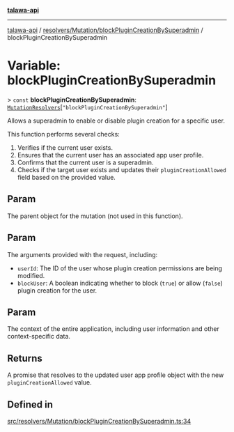 [**talawa-api**](../../../../README.md)

***

[talawa-api](../../../../modules.md) / [resolvers/Mutation/blockPluginCreationBySuperadmin](../README.md) / blockPluginCreationBySuperadmin

# Variable: blockPluginCreationBySuperadmin

\> `const` **blockPluginCreationBySuperadmin**: [`MutationResolvers`](../../../../types/generatedGraphQLTypes/type-aliases/MutationResolvers.md)\[`"blockPluginCreationBySuperadmin"`\]

Allows a superadmin to enable or disable plugin creation for a specific user.

This function performs several checks:

1. Verifies if the current user exists.
2. Ensures that the current user has an associated app user profile.
3. Confirms that the current user is a superadmin.
4. Checks if the target user exists and updates their `pluginCreationAllowed` field based on the provided value.

## Param

The parent object for the mutation (not used in this function).

## Param

The arguments provided with the request, including:
  - `userId`: The ID of the user whose plugin creation permissions are being modified.
  - `blockUser`: A boolean indicating whether to block (`true`) or allow (`false`) plugin creation for the user.

## Param

The context of the entire application, including user information and other context-specific data.

## Returns

A promise that resolves to the updated user app profile object with the new `pluginCreationAllowed` value.

## Defined in

[src/resolvers/Mutation/blockPluginCreationBySuperadmin.ts:34](https://github.com/PalisadoesFoundation/talawa-api/blob/832d310bae30bd8cb45fb1b44f62dd776dccc52f/src/resolvers/Mutation/blockPluginCreationBySuperadmin.ts#L34)
